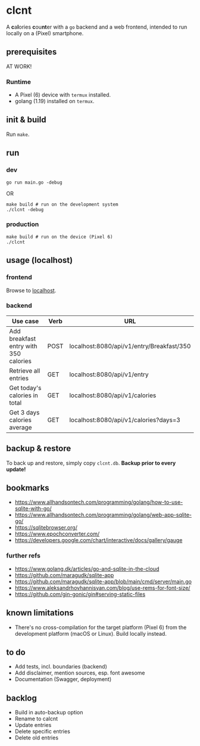 # clcnt

A **c**a**l**ories **c**ou**nt**er with a `go` backend and a web frontend, intended to run locally on a (Pixel) smartphone.

## prerequisites

AT WORK!

### Runtime

- A Pixel (6) device with `termux` installed.
- golang (1.19) installed on `termux`.

## init & build

Run `make`.

## run

### dev

`go run main.go -debug`

OR

```
make build # run on the development system
./clcnt -debug
```

### production

```
make build # run on the device (Pixel 6)
./clcnt
```

## usage (localhost)

### frontend

Browse to [localhost](http://localhost:8080).

### backend

| Use case | Verb | URL |
| --- | --- | --- |
| Add breakfast entry with 350 calories | POST | localhost:8080/api/v1/entry/Breakfast/350 |
| Retrieve all entries | GET | localhost:8080/api/v1/entry |
| Get today's calories in total | GET | localhost:8080/api/v1/calories |
| Get 3 days calories average | GET | localhost:8080/api/v1/calories?days=3 |

## backup & restore

To back up and restore, simply copy `clcnt.db`. **Backup prior to every update!**

## bookmarks

- https://www.allhandsontech.com/programming/golang/how-to-use-sqlite-with-go/
- https://www.allhandsontech.com/programming/golang/web-app-sqlite-go/
- https://sqlitebrowser.org/
- https://www.epochconverter.com/
- https://developers.google.com/chart/interactive/docs/gallery/gauge

### further refs

- https://www.golang.dk/articles/go-and-sqlite-in-the-cloud
- https://github.com/maragudk/sqlite-app
- https://github.com/maragudk/sqlite-app/blob/main/cmd/server/main.go
- https://www.aleksandrhovhannisyan.com/blog/use-rems-for-font-size/
- https://github.com/gin-gonic/gin#serving-static-files

## known limitations

- There's no cross-compilation for the target platform (Pixel 6) from the development platform (macOS or Linux). Build locally instead. 

## to do

- Add tests, incl. boundaries (backend)
- Add disclaimer, mention sources, esp. font awesome
- Documentation (Swagger, deployment)

## backlog

- Build in auto-backup option
- Rename to calcnt
- Update entries
- Delete specific entries
- Delete old entries
